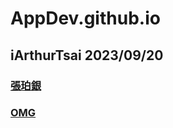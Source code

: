 # AppDev.github.io
## iArthurTsai 2023/09/20
### [張珀銀](https://github.com/pychang-ai/pychang-ai.github.io/blob/main/git_%E5%B8%B8%E7%94%A8%E6%8C%87%E4%BB%A4.md)
### [OMG](https://hackmd.io/bookmark)